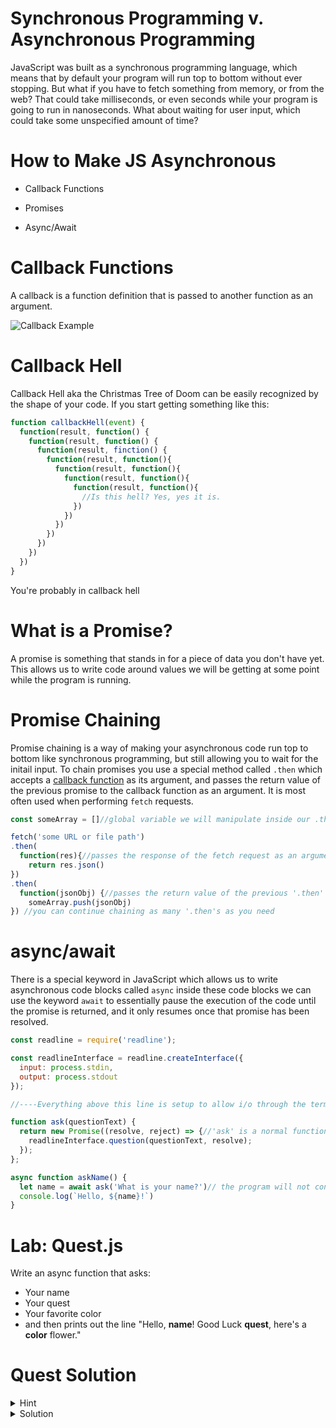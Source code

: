 # Synchronous Programming v. Asynchronous Programming
JavaScript was built as a synchronous programming language, which means that by default your program will run top to bottom without ever stopping. But what if you have to fetch something from memory, or from the web? That could take milliseconds, or even seconds while your program is going to run in nanoseconds. What about waiting for user input, which could take some unspecified amount of time?

# How to Make JS Asynchronous

* Callback Functions

* Promises

* Async/Await

# Callback Functions

A callback is a function definition that is passed to another function as an argument.

![Callback Example](/images/callback-example.png)

# Callback Hell

Callback Hell aka the Christmas Tree of Doom can be easily recognized by the shape of your code. If you start getting something like this:

```js
function callbackHell(event) {
  function(result, function() {
    function(result, function() {
      function(result, finction() {
        function(result, function(){
          function(result, function(){
            function(result, function(){
              function(result, function(){
                //Is this hell? Yes, yes it is.
              })
            })
          })
        })
      })
    })
  })
}
```

You're probably in callback hell


# What is a Promise?

A promise is something that stands in for a piece of data you don't have yet. This allows us to write code around values we will be getting at some point while the program is running.

# Promise Chaining

Promise chaining is a way of making your asynchronous code run top to bottom like synchronous programming, but still allowing you to wait for the initail input. To chain promises you use a special method called `.then` which accepts a [callback function](../references/callbacks.md) as its argument, and passes the return value of the previous promise to the callback function as an argument. It is most often used when performing `fetch` requests.

```javascript
const someArray = []//global variable we will manipulate inside our .then

fetch('some URL or file path')
.then(
  function(res){//passes the response of the fetch request as an argument
    return res.json()
})
.then(
  function(jsonObj) {//passes the return value of the previous '.then' as an argument
    someArray.push(jsonObj)
}) //you can continue chaining as many '.then's as you need
```

# async/await

There is a special keyword in JavaScript which allows us to write asynchronous code blocks called `async` inside these code blocks we can use the keyword `await` to essentially pause the execution of the code until the promise is returned, and it only resumes once that promise has been resolved.

```javascript
const readline = require('readline');

const readlineInterface = readline.createInterface({
  input: process.stdin,
  output: process.stdout
});

//----Everything above this line is setup to allow i/o through the terminal--------------------------------------------------------

function ask(questionText) {
  return new Promise((resolve, reject) => {//'ask' is a normal function that returns a promise
    readlineInterface.question(questionText, resolve);
  });
};

async function askName() {
  let name = await ask('What is your name?')// the program will not continue until this promise has been resolved
  console.log(`Hello, ${name}!`)
}
```

# Lab: Quest.js

Write an async function that asks:

* Your name
* Your quest
* Your favorite color
* and then prints out the line "Hello, **name**! Good Luck **quest**, here's a **color** flower."

# Quest Solution

<details>
<summary>Hint</summary>
<div>
You may want to use readline and the `ask()` function

```js
const readline = require('readline');

const readlineInterface = readline.createInterface({
  input: process.stdin,
  output: process.stdout
});

function ask(questionText) {
  return new Promise((resolve, reject) => {//'ask' is a normal function that returns a promise
    readlineInterface.question(questionText, resolve);
  });
};
```

</div>
</details>

<details>
<summary>Solution</summary>
<div>

```js
async function quest() {
  let name = await ask("What is your name?")
  let quest = await ask("what is your quest?")
  let color = await ask("What is your favorite color?")

  console.log("Hello, " + name + "! Good Luck " + quest + ", here's a " +  color + "flower")
}
```

</div>
</details>